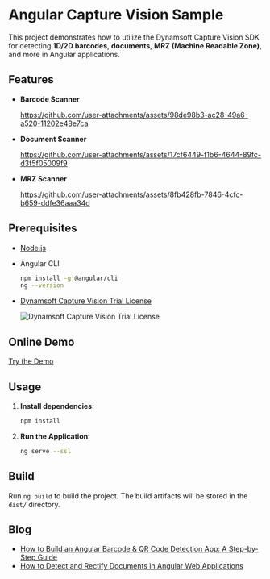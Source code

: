 # Angular Capture Vision Sample
This project demonstrates how to utilize the Dynamsoft Capture Vision SDK for detecting **1D/2D barcodes**, **documents**, **MRZ (Machine Readable Zone)**, and more in Angular applications.

## Features
- **Barcode Scanner**

    https://github.com/user-attachments/assets/98de98b3-ac28-49a6-a520-11202e48e7ca

- **Document Scanner**

    https://github.com/user-attachments/assets/17cf6449-f1b6-4644-89fc-d3f5f05009f9

- **MRZ Scanner**

    https://github.com/user-attachments/assets/8fb428fb-7846-4cfc-b659-ddfe36aaa34d


   
## Prerequisites
- [Node.js](https://nodejs.org/en/download/)
- Angular CLI 

    ```bash
    npm install -g @angular/cli
    ng --version
    ```
- [Dynamsoft Capture Vision Trial License](https://www.dynamsoft.com/customer/license/trialLicense)

  ![Dynamsoft Capture Vision Trial License](https://www.dynamsoft.com/codepool/img/2024/07/capture-vision-suite-license.png)

## Online Demo
[Try the Demo](https://yushulx.me/angular-barcode-qr-code-scanner/)


## Usage    
1. **Install dependencies**:
    
    ```bash
    npm install
    ```

2. **Run the Application**:
    
    ```bash
    ng serve --ssl
    ```

## Build

Run `ng build` to build the project. The build artifacts will be stored in the `dist/` directory.


## Blog
- [How to Build an Angular Barcode & QR Code Detection App: A Step-by-Step Guide](https://www.dynamsoft.com/codepool/angular-barcode-qr-code-scanner.html)
- [How to Detect and Rectify Documents in Angular Web Applications](https://www.dynamsoft.com/codepool/angular-document-edge-detection-rectification.html)
